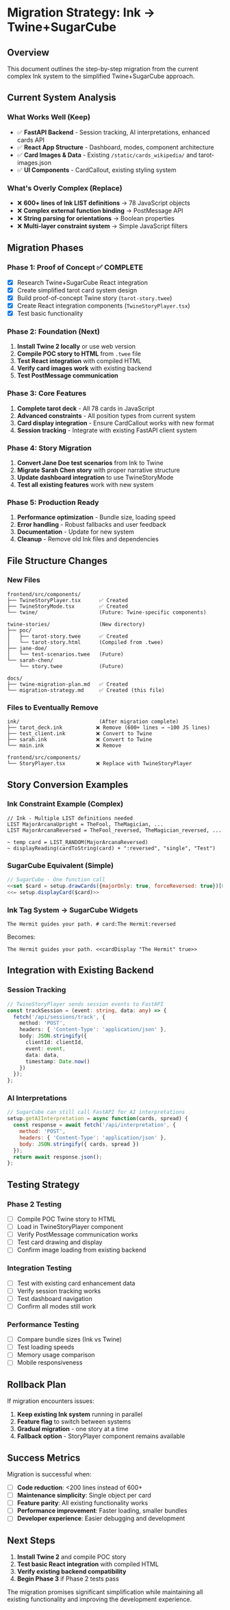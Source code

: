 # Migration Strategy: Ink → Twine+SugarCube

## Overview

This document outlines the step-by-step migration from the current complex Ink system to the simplified Twine+SugarCube approach.

## Current System Analysis

### What Works Well (Keep)
- ✅ **FastAPI Backend** - Session tracking, AI interpretations, enhanced cards API
- ✅ **React App Structure** - Dashboard, modes, component architecture
- ✅ **Card Images & Data** - Existing `/static/cards_wikipedia/` and tarot-images.json
- ✅ **UI Components** - CardCallout, existing styling system

### What's Overly Complex (Replace)
- ❌ **600+ lines of Ink LIST definitions** → 78 JavaScript objects
- ❌ **Complex external function binding** → PostMessage API
- ❌ **String parsing for orientations** → Boolean properties
- ❌ **Multi-layer constraint system** → Simple JavaScript filters

## Migration Phases

### Phase 1: Proof of Concept ✅ COMPLETE
- [x] Research Twine+SugarCube React integration
- [x] Create simplified tarot card system design
- [x] Build proof-of-concept Twine story (`tarot-story.twee`)
- [x] Create React integration components (`TwineStoryPlayer.tsx`)
- [x] Test basic functionality

### Phase 2: Foundation (Next)
1. **Install Twine 2 locally** or use web version
2. **Compile POC story to HTML** from `.twee` file
3. **Test React integration** with compiled HTML
4. **Verify card images work** with existing backend
5. **Test PostMessage communication**

### Phase 3: Core Features
1. **Complete tarot deck** - All 78 cards in JavaScript
2. **Advanced constraints** - All position types from current system
3. **Card display integration** - Ensure CardCallout works with new format
4. **Session tracking** - Integrate with existing FastAPI client system

### Phase 4: Story Migration
1. **Convert Jane Doe test scenarios** from Ink to Twine
2. **Migrate Sarah Chen story** with proper narrative structure
3. **Update dashboard integration** to use TwineStoryMode
4. **Test all existing features** work with new system

### Phase 5: Production Ready
1. **Performance optimization** - Bundle size, loading speed
2. **Error handling** - Robust fallbacks and user feedback
3. **Documentation** - Update for new system
4. **Cleanup** - Remove old Ink files and dependencies

## File Structure Changes

### New Files
```
frontend/src/components/
├── TwineStoryPlayer.tsx      ✅ Created
├── TwineStoryMode.tsx        ✅ Created
└── twine/                    (Future: Twine-specific components)

twine-stories/                (New directory)
├── poc/
│   ├── tarot-story.twee      ✅ Created
│   └── tarot-story.html      (Compiled from .twee)
├── jane-doe/
│   └── test-scenarios.twee   (Future)
└── sarah-chen/
    └── story.twee            (Future)

docs/
├── twine-migration-plan.md   ✅ Created
└── migration-strategy.md     ✅ Created (this file)
```

### Files to Eventually Remove
```
ink/                          (After migration complete)
├── tarot_deck.ink           ❌ Remove (600+ lines → ~100 JS lines)
├── test_client.ink          ❌ Convert to Twine
├── sarah.ink                ❌ Convert to Twine
└── main.ink                 ❌ Remove

frontend/src/components/
└── StoryPlayer.tsx          ❌ Replace with TwineStoryPlayer
```

## Story Conversion Examples

### Ink Constraint Example (Complex)
```ink
// Ink - Multiple LIST definitions needed
LIST MajorArcanaUpright = TheFool, TheMagician, ...
LIST MajorArcanaReversed = TheFool_reversed, TheMagician_reversed, ...

~ temp card = LIST_RANDOM(MajorArcanaReversed)
~ displayReading(cardToString(card) + ":reversed", "single", "Test")
```

### SugarCube Equivalent (Simple)
```javascript
// SugarCube - One function call
<<set $card = setup.drawCards({majorOnly: true, forceReversed: true})[0]>>
<<= setup.displayCard($card)>>
```

### Ink Tag System → SugarCube Widgets
```ink
The Hermit guides your path. # card:The Hermit:reversed
```

Becomes:
```sugarcube
The Hermit guides your path. <<cardDisplay "The Hermit" true>>
```

## Integration with Existing Backend

### Session Tracking
```typescript
// TwineStoryPlayer sends session events to FastAPI
const trackSession = (event: string, data: any) => {
  fetch('/api/sessions/track', {
    method: 'POST',
    headers: { 'Content-Type': 'application/json' },
    body: JSON.stringify({
      clientId: clientId,
      event: event,
      data: data,
      timestamp: Date.now()
    })
  });
};
```

### AI Interpretations
```javascript
// SugarCube can still call FastAPI for AI interpretations
setup.getAIInterpretation = async function(cards, spread) {
  const response = await fetch('/api/interpretation', {
    method: 'POST',
    headers: { 'Content-Type': 'application/json' },
    body: JSON.stringify({ cards, spread })
  });
  return await response.json();
};
```

## Testing Strategy

### Phase 2 Testing
- [ ] Compile POC Twine story to HTML
- [ ] Load in TwineStoryPlayer component
- [ ] Verify PostMessage communication works
- [ ] Test card drawing and display
- [ ] Confirm image loading from existing backend

### Integration Testing
- [ ] Test with existing card enhancement data
- [ ] Verify session tracking works
- [ ] Test dashboard navigation
- [ ] Confirm all modes still work

### Performance Testing
- [ ] Compare bundle sizes (Ink vs Twine)
- [ ] Test loading speeds
- [ ] Memory usage comparison
- [ ] Mobile responsiveness

## Rollback Plan

If migration encounters issues:

1. **Keep existing Ink system** running in parallel
2. **Feature flag** to switch between systems
3. **Gradual migration** - one story at a time
4. **Fallback option** - StoryPlayer component remains available

## Success Metrics

Migration is successful when:
- [ ] **Code reduction**: <200 lines instead of 600+
- [ ] **Maintenance simplicity**: Single object per card
- [ ] **Feature parity**: All existing functionality works
- [ ] **Performance improvement**: Faster loading, smaller bundles
- [ ] **Developer experience**: Easier debugging and development

## Next Steps

1. **Install Twine 2** and compile POC story
2. **Test basic React integration** with compiled HTML
3. **Verify existing backend compatibility**
4. **Begin Phase 3** if Phase 2 tests pass

The migration promises significant simplification while maintaining all existing functionality and improving the development experience.